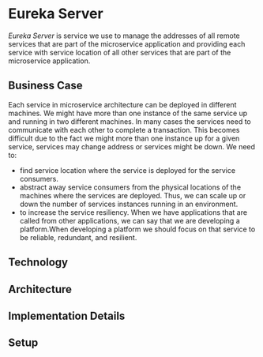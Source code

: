 # Eureka Server

*Eureka Server* is service we use to manage the addresses of all remote services that are part of the microservice application and providing each service with service 
location of all other services that are part of the microservice application.

## Business Case

Each service in microservice architecture can be deployed in different machines. We might have more than one instance of the same service up and running in two different
machines. In many cases the services need to communicate with each other to complete a transaction. This becomes difficult due to the fact we might more than one instance up
for a given service, services may change address or services might be down. We need to:

- find service location where the service is deployed for the service consumers.
- abstract away service consumers from the physical locations of the machines where the services are deployed. Thus, we can scale up or down the number of services instances
running in an environment.
- to increase the service resiliency. When we have applications that are called from other applications, we can say that we are developing a platform.When developing a 
platform we should focus on that service to be reliable, redundant, and resilient.

## Technology


## Architecture

## Implementation Details

## Setup

